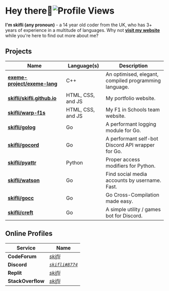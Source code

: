 # Hey there:wave:![Profile Views](https://komarev.com/ghpvc/?username=skifli)

**I'm skifli (any pronoun)** - a 14 year old coder from the UK, who has 3+ years of experience in a multitude of languages. Why not [**visit my website**](https://skifli.github.io) while you're here to find out more about me?

## Projects

| Name                                                                        | Language(s)       | Description                                           |
| --------------------------------------------------------------------------- | ----------------- | ----------------------------------------------------- |
| [**exeme-project/exeme-lang**](https://github.com/exeme-project/exeme-lang) | C++               | An optimised, elegant, compiled programming language. |
| [**skifli/skifli.github.io**](https://github.com/skifli/skifli.github.io)   | HTML, CSS, and JS | My portfolio website.                                 |
| [**skifli/warp-f1s**](https://github.com/skifli/warp-f1s)                   | HTML, CSS, and JS | My F1 in Schools team website.                        |
| [**skifli/golog**](https://github.com/skifli/golog)                         | Go                | A performant logging module for Go.                   |
| [**skifli/gocord**](https://github.com/skifli/gocord)                       | Go                | A performant self-bot Discord API wrapper for Go.     |
| [**skifli/pyattr**](https://github.com/skifli/pyattr)                       | Python            | Proper access modifiers for Python.                   |
| [**skifli/watson**](https://github.com/skifli/watson)                       | Go                | Find social media accounts by username. Fast.         |
| [**skifli/gocc**](https://github.com/skifli/gocc)                           | Go                | Go Cross-Compilation made easy.                       |
| [**skifli/creft**](https://github.com/skifli/creft)                         | Go                | A simple utility / games bot for Discord.             |

## Online Profiles

| Service           | Name                                                             |
| ----------------- | ---------------------------------------------------------------- |
| **CodeForum**     | [_skifli_](https://codeforum.org/members/skifli.1181/)           |
| **Discord**       | [_`skifli#8774`_](https://discord.com/users/1072069875993956372) |
| **Replit**        | [_skifli_](https://replit.com/@skifli)                           |
| **StackOverflow** | [_skifli_](https://stackoverflow.com/users/20888352/skifli)      |
